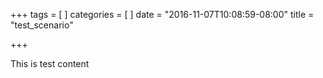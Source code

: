 +++
tags = [
]
categories = [
]
date = "2016-11-07T10:08:59-08:00"
title = "test_scenario"

+++

This is test content

